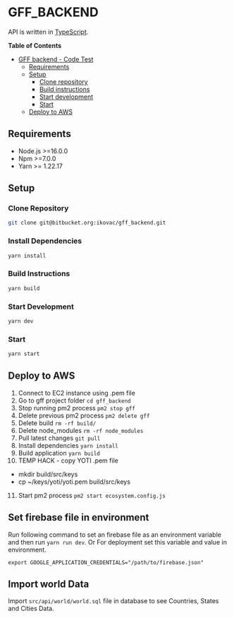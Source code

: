 # GFF_BACKEND

API is written in [TypeScript](https://www.typescriptlang.org/).


**Table of Contents**

- [GFF backend - Code Test](#gff_backend)
  - [Requirements](#requirements)
  - [Setup](#setup)
    - [Clone repository](#clone-repository)
    - [Build instructions](#build-instructions)
    - [Start development](#build-instructions)
    - [Start](#start)
  - [Deploy to AWS](#deploy-to-aws)

## Requirements

- Node.js >=16.0.0
- Npm >=7.0.0
- Yarn >= 1.22.17

## Setup

### Clone Repository
```bash
git clone git@bitbucket.org:ikovac/gff_backend.git
```

### Install Dependencies
```bash
yarn install
```

### Build Instructions
```bash
yarn build
```

### Start Development
```bash
yarn dev
```

### Start
```bash
yarn start
```

## Deploy to AWS
  1. Connect to EC2 instance using .pem file
  2. Go to gff project folder `cd gff_backend`
  3. Stop running pm2 process `pm2 stop gff`
  4. Delete previous pm2 process `pm2 delete gff`
  5. Delete build `rm -rf build/`
  6. Delete node_modules `rm -rf node_modules`
  7. Pull latest changes `git pull`
  8. Install dependencies `yarn install`
  9. Build application `yarn build`
  10. TEMP HACK - copy YOTI .pem file 
  - mkdir build/src/keys
  - cp ~/keys/yoti/yoti.pem build/src/keys
  11. Start pm2 process `pm2 start ecosystem.config.js`


## Set firebase file in environment
Run following command to set an firebase file as an environment variable and then run `yarn run dev`. Or For deployment set this variable and value in environment.
```
export GOOGLE_APPLICATION_CREDENTIALS="/path/to/firebase.json"
```

## Import world Data
Import `src/api/world/world.sql` file in database to see Countries, States and Cities Data.
